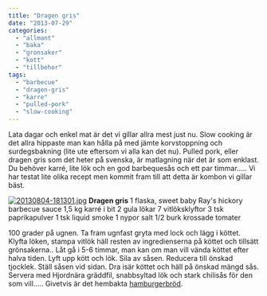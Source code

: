 ```yaml
---
title: "Dragen gris"
date: "2013-07-29"
categories: 
  - "allmant"
  - "baka"
  - "gronsaker"
  - "kott"
  - "tillbehor"
tags: 
  - "barbecue"
  - "dragen-gris"
  - "karre"
  - "pulled-pork"
  - "slow-cooking"
---
```


Lata dagar och enkel mat är det vi gillar allra mest just nu. Slow cooking är det allra hippaste man kan hålla på med jämte korvstoppning och surdegsbakning (lite ute eftersom vi alla kan det nu). Pulled pork, eller dragen gris som det heter på svenska, är matlagning när det är som enklast. Du behöver karré, lite lök och en god barbequesås och ett par timmar..... Vi har testat lite olika recept men kommit fram till att detta är kombon vi gillar bäst.

[![20130804-181301.jpg](/static/img/20130804-181301.jpg)](http://import.local/wp-content/uploads/2013/08/20130804-181301.jpg) **Dragen gris** 1 flaska, sweet baby Ray's hickory barbecue sauce 1,5 kg karré i bit 2 gula lökar 7 vitlöksklyftor 3 tsk paprikapulver 1 tsk liquid smoke 1 nypor salt 1/2 burk krossade tomater

100 grader på ugnen. Ta fram ugnfast gryta med lock och lägg i köttet. Klyfta löken, stampa vitlök häll resten av ingredienserna på köttet och tillsätt grönsakerna.. Låt gå i 5-6 timmar, man kan om man vill vända köttet efter halva tiden. Lyft upp kött och lök. Sila av såsen. Reducera till önskad tjocklek. Ställ såsen vid sidan. Dra isär köttet och häll på önskad mängd sås. Servera med Hjordnära gräddfil, snabbsyltad lök och stark chilisås för den som vill..... Givetvis är det hembakta [hamburgerbröd](http://www.burgare.com/recept/hamburgerbrod/flippin-burgers-hamburgerbrod/).
